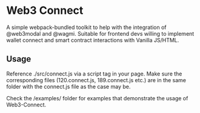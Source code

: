 # Web3 Connect
A simple webpack-bundled toolkit to help with the integration of @web3modal and @wagmi. Suitable for frontend devs willing to implement wallet connect and smart contract interactions with Vanilla JS/HTML.

## Usage
Reference ./src/connect.js via a script tag in your page. Make sure the corresponding files (120.connect.js, 189.connect.js etc.) are in the same folder with the connect.js file as the case may be.

Check the /examples/ folder for examples that demonstrate the usage of Web3-Connect.
